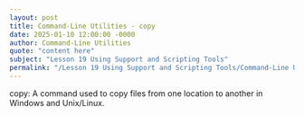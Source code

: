 ```yaml
---
layout: post
title: Command-Line Utilities - copy
date: 2025-01-10 12:00:00 -0000
author: Command-Line Utilities
quote: "content here"
subject: "Lesson 19 Using Support and Scripting Tools"
permalink: "/Lesson 19 Using Support and Scripting Tools/Command-Line Utilities/Command-Line Utilities - copy"
---
```


copy: A command used to copy files from one location to another in Windows and Unix/Linux.
